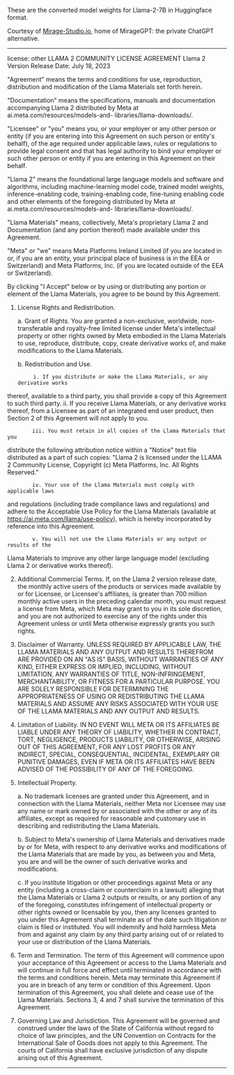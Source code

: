 These are the converted model weights for Llama-2-7B in Huggingface format.

Courtesy of [Mirage-Studio.io](https://mirage-studio.io), home of MirageGPT: the private ChatGPT alternative.

---
license: other
LLAMA 2 COMMUNITY LICENSE AGREEMENT	
Llama 2 Version Release Date: July 18, 2023

"Agreement" means the terms and conditions for use, reproduction, distribution and 
modification of the Llama Materials set forth herein.

"Documentation" means the specifications, manuals and documentation 
accompanying Llama 2 distributed by Meta at ai.meta.com/resources/models-and-
libraries/llama-downloads/.

"Licensee" or "you" means you, or your employer or any other person or entity (if 
you are entering into this Agreement on such person or entity's behalf), of the age 
required under applicable laws, rules or regulations to provide legal consent and that 
has legal authority to bind your employer or such other person or entity if you are 
entering in this Agreement on their behalf.

"Llama 2" means the foundational large language models and software and 
algorithms, including machine-learning model code, trained model weights, 
inference-enabling code, training-enabling code, fine-tuning enabling code and other 
elements of the foregoing distributed by Meta at ai.meta.com/resources/models-and-
libraries/llama-downloads/.

"Llama Materials" means, collectively, Meta's proprietary Llama 2 and 
Documentation (and any portion thereof) made available under this Agreement.

"Meta" or "we" means Meta Platforms Ireland Limited (if you are located in or, if you 
are an entity, your principal place of business is in the EEA or Switzerland) and Meta 
Platforms, Inc. (if you are located outside of the EEA or Switzerland). 

By clicking "I Accept" below or by using or distributing any portion or element of the 
Llama Materials, you agree to be bound by this Agreement.

1. License Rights and Redistribution. 

      a. Grant of Rights. You are granted a non-exclusive, worldwide, non-
transferable and royalty-free limited license under Meta's intellectual property or 
other rights owned by Meta embodied in the Llama Materials to use, reproduce, 
distribute, copy, create derivative works of, and make modifications to the Llama 
Materials.  
      
      b. Redistribution and Use.  

            i. If you distribute or make the Llama Materials, or any derivative works 
thereof, available to a third party, you shall provide a copy of this Agreement to such 
third party. 
            ii.  If you receive Llama Materials, or any derivative works thereof, from 
a Licensee as part of an integrated end user product, then Section 2 of this 
Agreement will not apply to you. 

            iii. You must retain in all copies of the Llama Materials that you 
distribute the following attribution notice within a "Notice" text file distributed as a 
part of such copies: "Llama 2 is licensed under the LLAMA 2 Community License, 
Copyright (c) Meta Platforms, Inc. All Rights Reserved."

            iv. Your use of the Llama Materials must comply with applicable laws 
and regulations (including trade compliance laws and regulations) and adhere to the 
Acceptable Use Policy for the Llama Materials (available at 
https://ai.meta.com/llama/use-policy), which is hereby incorporated by reference into 
this Agreement.

            v. You will not use the Llama Materials or any output or results of the 
Llama Materials to improve any other large language model (excluding Llama 2 or 
derivative works thereof).  

2. Additional Commercial Terms. If, on the Llama 2 version release date, the 
monthly active users of the products or services made available by or for Licensee, 
or Licensee's affiliates, is greater than 700 million monthly active users in the 
preceding calendar month, you must request a license from Meta, which Meta may 
grant to you in its sole discretion, and you are not authorized to exercise any of the 
rights under this Agreement unless or until Meta otherwise expressly grants you 
such rights.
            
3. Disclaimer of Warranty. UNLESS REQUIRED BY APPLICABLE LAW, THE 
LLAMA MATERIALS AND ANY OUTPUT AND RESULTS THEREFROM ARE 
PROVIDED ON AN "AS IS" BASIS, WITHOUT WARRANTIES OF ANY KIND, 
EITHER EXPRESS OR IMPLIED, INCLUDING, WITHOUT LIMITATION, ANY 
WARRANTIES OF TITLE, NON-INFRINGEMENT, MERCHANTABILITY, OR 
FITNESS FOR A PARTICULAR PURPOSE. YOU ARE SOLELY RESPONSIBLE 
FOR DETERMINING THE APPROPRIATENESS OF USING OR REDISTRIBUTING 
THE LLAMA MATERIALS AND ASSUME ANY RISKS ASSOCIATED WITH YOUR 
USE OF THE LLAMA MATERIALS AND ANY OUTPUT AND RESULTS.

4. Limitation of Liability. IN NO EVENT WILL META OR ITS AFFILIATES BE 
LIABLE UNDER ANY THEORY OF LIABILITY, WHETHER IN CONTRACT, TORT, 
NEGLIGENCE, PRODUCTS LIABILITY, OR OTHERWISE, ARISING OUT OF THIS 
AGREEMENT, FOR ANY LOST PROFITS OR ANY INDIRECT, SPECIAL, 
CONSEQUENTIAL, INCIDENTAL, EXEMPLARY OR PUNITIVE DAMAGES, EVEN 
IF META OR ITS AFFILIATES HAVE BEEN ADVISED OF THE POSSIBILITY OF 
ANY OF THE FOREGOING.
 
5. Intellectual Property.

      a. No trademark licenses are granted under this Agreement, and in 
connection with the Llama Materials, neither Meta nor Licensee may use any name 
or mark owned by or associated with the other or any of its affiliates, except as 
required for reasonable and customary use in describing and redistributing the 
Llama Materials.

      b. Subject to Meta's ownership of Llama Materials and derivatives made by or 
for Meta, with respect to any derivative works and modifications of the Llama 
Materials that are made by you, as between you and Meta, you are and will be the 
owner of such derivative works and modifications.

      c. If you institute litigation or other proceedings against Meta or any entity 
(including a cross-claim or counterclaim in a lawsuit) alleging that the Llama 
Materials or Llama 2 outputs or results, or any portion of any of the foregoing, 
constitutes infringement of intellectual property or other rights owned or licensable 
by you, then any licenses granted to you under this Agreement shall terminate as of 
the date such litigation or claim is filed or instituted. You will indemnify and hold 
harmless Meta from and against any claim by any third party arising out of or related 
to your use or distribution of the Llama Materials.

6. Term and Termination. The term of this Agreement will commence upon your 
acceptance of this Agreement or access to the Llama Materials and will continue in 
full force and effect until terminated in accordance with the terms and conditions 
herein. Meta may terminate this Agreement if you are in breach of any term or 
condition of this Agreement. Upon termination of this Agreement, you shall delete 
and cease use of the Llama Materials. Sections 3, 4 and 7 shall survive the 
termination of this Agreement. 

7. Governing Law and Jurisdiction. This Agreement will be governed and 
construed under the laws of the State of California without regard to choice of law 
principles, and the UN Convention on Contracts for the International Sale of Goods 
does not apply to this Agreement. The courts of California shall have exclusive 
jurisdiction of any dispute arising out of this Agreement. 


---

